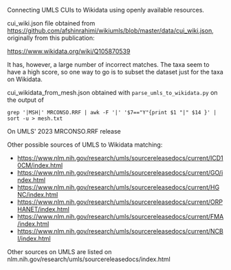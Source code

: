 
Connecting UMLS CUIs to Wikidata using openly available resources. 

cui_wiki.json file obtained from https://github.com/afshinrahimi/wikiumls/blob/master/data/cui_wiki.json, originally from this publication: 

https://www.wikidata.org/wiki/Q105870539

It has, however, a large number of incorrect matches. 
The taxa seem to have a high score, so one way to go is to subset the dataset just for the taxa on Wikidata.

cui_wikidata_from_mesh.json obtained with `parse_umls_to_wikidata.py` on the output of 
```
grep '|MSH|' MRCONSO.RRF | awk -F '|' '$7=="Y"{print $1 "|" $14 }' | sort -u > mesh.txt
```

On UMLS' 2023 MRCONSO.RRF release



Other possible sources of UMLS to Wikidata matching: 

* https://www.nlm.nih.gov/research/umls/sourcereleasedocs/current/ICD10CM/index.html
* https://www.nlm.nih.gov/research/umls/sourcereleasedocs/current/GO/index.html
* https://www.nlm.nih.gov/research/umls/sourcereleasedocs/current/HGNC/index.html
* https://www.nlm.nih.gov/research/umls/sourcereleasedocs/current/ORPHANET/index.html
* https://www.nlm.nih.gov/research/umls/sourcereleasedocs/current/FMA/index.html
* https://www.nlm.nih.gov/research/umls/sourcereleasedocs/current/NCBI/index.html

Other sources on UMLS are listed on nlm.nih.gov/research/umls/sourcereleasedocs/index.html